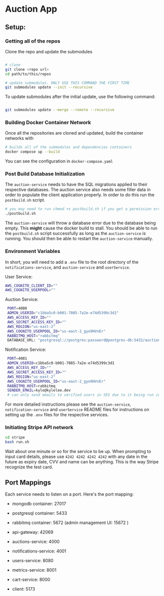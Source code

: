 # Auction App

## Setup:

### Getting all of the repos

Clone the repo and update the submodules

```bash

# clone
git clone <repo url>
cd path/to/this/repos

# update submodules. ONLY USE THIS COMMAND THE FIRST TIME
git submodules update --init --recursive
```

To update submodules after the initial update, use the following command:

```bash

git submodules update --merge --remote --recursive
```

### Building Docker Container Network

Once all the repositories are cloned and updated, build the container networks with

```bash
# builds all of the submodules and dependencies containers
docker compose up --build
```

You can see the configuration in `docker-compose.yaml`

### Post Build Database Initialization

The `auction-service` needs to have the SQL migrations
applied to their respective databases. The auction service also needs some
filler data in order to populate the client application properly. In order to do
this run the `postbuild.sh` script.

```bash
# you may need to run chmod +x postbuild.sh if you get a permission error
./postbuild.sh
```

The `auction-service` will throw a database error due to the database being
empty. This **might** cause the docker build to stall. You should be able to run
the `postbuild.sh` script successfully as long as the `auction-service` is
running. You should then be able to restart the `auction-service` manually.

### Environment Variables

In short, you will need to add a `.env` file to the root directory of the
`notifications-service`, and `auction-service` and `userService`.

User Service:

```bash
AWS_COGNITO_CLIENT_ID=""
AWS_COGNITO_USERPOOL=""
```

Auction Service:

```bash
 PORT=4000
 ADMIN_USERID="c1bba5c0-b001-7085-7a2e-e74d5399c3d1"
 AWS_ACCESS_KEY_ID=""
 AWS_SECRET_ACCESS_KEY_ID=""
 AWS_REGION="us-east-2"
 AWS_COGNITO_USERPOOL_ID="us-east-2_gyo9HVnEr"
 RABBITMQ_HOST="rabbitmq"
 DATABASE_URL: "postgresql://postgres:password@postgres-db:5432/auction_service_db"

```

Notification Service:

```bash
 PORT=4001
 ADMIN_USERID=c1bba5c0-b001-7085-7a2e-e74d5399c3d1
 AWS_ACCESS_KEY_ID=""
 AWS_SECRET_ACCESS_KEY_ID=""
 AWS_REGION="us-east-2"
 AWS_COGNITO_USERPOOL_ID="us-east-2_gyo9HVnEr"
 RABBITMQ_HOST=rabbitmq
 SENDER_EMAIL=kyle@kylelee.dev
 # can only send emails to verified users in SES due to it being run in Sandbox Mode


```

For more detailed instructions please see the `auction-service`, `notification-service` and `userService` README files for
instructions on setting up the `.env` files for the respective services.

### Initiating Stripe API network

```bash
cd stripe
bash run.sh
```

Wait about one minute or so for the service to be up. When prompting to input card details, please use `4242 4242 4242 4242` with any date in the future as expiry date, CVV and name can be anything. This is the way Stripe recognize the test card.

## Port Mappings

Each service needs to listen on a port. Here's the port mapping:

- mongodb container: 27017

- postgresql container: 5433

- rabbitmq container: 5672 (admin management UI: 15672 )

- api-gateway: 42069

- auctions-service: 4000

- notifications-service: 4001

- users-service: 8080

- metrics-service: 8001

- cart-service: 8000

- client: 5173
